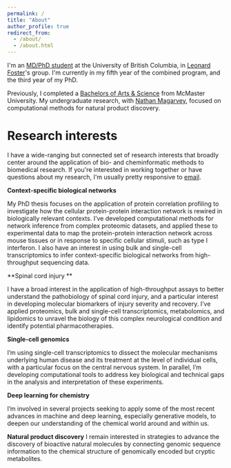 ```yaml
---
permalink: /
title: "About"
author_profile: true
redirect_from: 
  - /about/
  - /about.html
---
```


I'm an [MD/PhD student](http://mdprogram.med.ubc.ca/mdphd/) at the University of British Columbia, in [Leonard Foster](https://www.msl.ubc.ca/people/dr-leonard-foster/)'s group. I'm currently in my fifth year of the combined program, and the third year of my PhD. 

Previously, I completed a [Bachelors of Arts & Science](https://artsci.mcmaster.ca) from McMaster University. My undergraduate research, with [Nathan Magarvey](https://chemistry.mcmaster.ca/component/comprofiler/userprofile/magarv.html), focused on computational methods for natural product discovery.

Research interests
======

I have a wide-ranging but connected set of research interests that broadly center around the application of bio- and cheminformatic methods to biomedical research. If you're interested in working together or have questions about my research, I'm usually pretty responsive to [email](mailto:michaelskinnider@gmail.com).

**Context-specific biological networks**

My PhD thesis focuses on the application of protein correlation profiling to investigate how the cellular protein-protein interaction network is rewired in biologically relevant contexts. I’ve developed computational methods for network inference from complex proteomic datasets, and applied these to experimental data to map the protein-protein interaction network across mouse tissues or in response to specific cellular stimuli, such as type I interferon. I also have an interest in using bulk and single-cell transcriptomics to infer context-specific biological networks from high-throughput sequencing data. 

**Spinal cord injury **

I have a broad interest in the application of high-throughput assays to better understand the pathobiology of spinal cord injury, and a particular interest in developing molecular biomarkers of injury severity and recovery. I’ve applied proteomics, bulk and single-cell transcriptomics, metabolomics, and lipidomics to unravel the biology of this complex neurological condition and identify potential pharmacotherapies.  

**Single-cell genomics**

I’m using single-cell transcriptomics to dissect the molecular mechanisms underlying human disease and its treatment at the level of individual cells, with a particular focus on the central nervous system. In parallel, I’m developing computational tools to address key biological and technical gaps in the analysis and interpretation of these experiments. 

**Deep learning for chemistry**

I’m involved in several projects seeking to apply some of the most recent advances in machine and deep learning, especially generative models, to deepen our understanding of the chemical world around and within us.

**Natural product discovery**
I remain interested in strategies to advance the discovery of bioactive natural molecules by connecting genomic sequence information to the chemical structure of genomically encoded but cryptic metabolites. 
